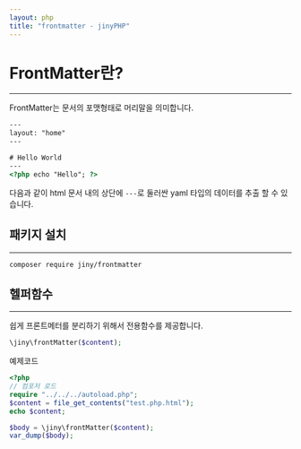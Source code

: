 ```yaml
---
layout: php
title: "frontmatter - jinyPHP"
---
```


# FrontMatter란?
---
FrontMatter는 문서의 포맷형태로 머리말을 의미합니다.

```html
---
layout: "home"
---

# Hello World
---
<?php echo "Hello"; ?>
```

다음과 같이 html 문서 내의 상단에 `---`로 둘러싼 yaml 타입의 데이터를 추출 할 수 있습니다.

## 패키지 설치
---

```console
composer require jiny/frontmatter
```

## 헬퍼함수
---
쉽게 프론트메터를 분리하기 위해서 전용함수를 제공합니다.

```php
\jiny\frontMatter($content);
```

예제코드
```php
<?php
// 컴포저 로드
require "../../../autoload.php";
$content = file_get_contents("test.php.html");
echo $content;

$body = \jiny\frontMatter($content);
var_dump($body);
```